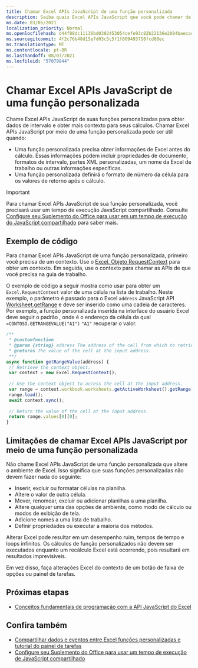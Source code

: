 ```yaml
---
title: Chamar Excel APIs JavaScript de uma função personalizada
description: Saiba quais Excel APIs JavaScript que você pode chamar de sua função personalizada.
ms.date: 03/05/2021
localization_priority: Normal
ms.openlocfilehash: d44f88dc11136bd0302453054cefe93c82b22136e2084baecac006834100a077
ms.sourcegitcommit: 4f2c76b48d15e7d03c5c5f1f809493758fcd88ec
ms.translationtype: MT
ms.contentlocale: pt-BR
ms.lasthandoff: 08/07/2021
ms.locfileid: "57079844"
---
```

# <a name="call-excel-javascript-apis-from-a-custom-function"></a>Chamar Excel APIs JavaScript de uma função personalizada

Chame Excel APIs JavaScript de suas funções personalizadas para obter dados de intervalo e obter mais contexto para seus cálculos. Chamar Excel APIs JavaScript por meio de uma função personalizada pode ser útil quando:

- Uma função personalizada precisa obter informações de Excel antes do cálculo. Essas informações podem incluir propriedades de documento, formatos de intervalo, partes XML personalizadas, um nome da Excel de trabalho ou outras informações específicas.
- Uma função personalizada definirá o formato de número da célula para os valores de retorno após o cálculo.

> [!IMPORTANT]
> Para chamar Excel APIs JavaScript de sua função personalizada, você precisará usar um tempo de execução JavaScript compartilhado. Consulte [Configure seu Suplemento do Office para usar em um tempo de execução do JavaScript compartilhado](../develop/configure-your-add-in-to-use-a-shared-runtime.md) para saber mais.

## <a name="code-sample"></a>Exemplo de código

Para chamar Excel APIs JavaScript de uma função personalizada, primeiro você precisa de um contexto. Use o [Excel. Objeto RequestContext](/javascript/api/excel/excel.requestcontext) para obter um contexto. Em seguida, use o contexto para chamar as APIs de que você precisa na guia de trabalho.

O exemplo de código a seguir mostra como usar para obter um `Excel.RequestContext` valor de uma célula na lista de trabalho. Neste exemplo, o parâmetro é passado para o Excel `address` JavaScript API [Worksheet.getRange](/javascript/api/excel/excel.worksheet#getRange_address_) e deve ser inserido como uma cadeia de caracteres. Por exemplo, a função personalizada inserida na interface do usuário Excel deve seguir o padrão , onde é o endereço da célula da qual `=CONTOSO.GETRANGEVALUE("A1")` `"A1"` recuperar o valor.

```JavaScript
/**
 * @customfunction
 * @param {string} address The address of the cell from which to retrieve the value.
 * @returns The value of the cell at the input address.
 **/
async function getRangeValue(address) {
 // Retrieve the context object. 
 var context = new Excel.RequestContext();
 
 // Use the context object to access the cell at the input address. 
 var range = context.workbook.worksheets.getActiveWorksheet().getRange(address);
 range.load();
 await context.sync();
 
 // Return the value of the cell at the input address.
 return range.values[0][0];
}
```

## <a name="limitations-of-calling-excel-javascript-apis-through-a-custom-function"></a>Limitações de chamar Excel APIs JavaScript por meio de uma função personalizada

Não chame Excel APIs JavaScript de uma função personalizada que altere o ambiente de Excel. Isso significa que suas funções personalizadas não devem fazer nada do seguinte:

- Inserir, excluir ou formatar células na planilha.
- Altere o valor de outra célula.
- Mover, renomear, excluir ou adicionar planilhas a uma planilha.
- Altere qualquer uma das opções de ambiente, como modo de cálculo ou modos de exibição de tela.
- Adicione nomes a uma lista de trabalho.
- Definir propriedades ou executar a maioria dos métodos.

Alterar Excel pode resultar em um desempenho ruim, tempos de tempo e loops infinitos. Os cálculos de função personalizados não devem ser executados enquanto um recálculo Excel está ocorrendo, pois resultará em resultados imprevisíveis.

Em vez disso, faça alterações Excel do contexto de um botão de faixa de opções ou painel de tarefas.

## <a name="next-steps"></a>Próximas etapas

- [Conceitos fundamentais de programação com a API JavaScript do Excel](../reference/overview/excel-add-ins-reference-overview.md)

## <a name="see-also"></a>Confira também

- [Compartilhar dados e eventos entre Excel funções personalizadas e tutorial do painel de tarefas](../tutorials/share-data-and-events-between-custom-functions-and-the-task-pane-tutorial.md)
- [Configure seu Suplemento do Office para usar um tempo de execução de JavaScript compartilhado](../develop/configure-your-add-in-to-use-a-shared-runtime.md)
